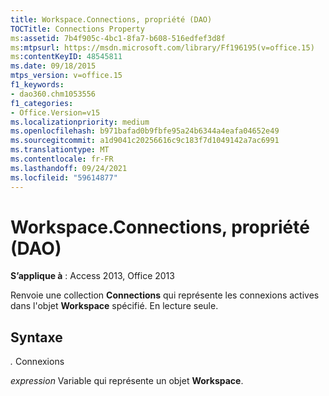 ```yaml
---
title: Workspace.Connections, propriété (DAO)
TOCTitle: Connections Property
ms:assetid: 7b4f905c-4bc1-8fa7-b608-516edfef3d8f
ms:mtpsurl: https://msdn.microsoft.com/library/Ff196195(v=office.15)
ms:contentKeyID: 48545811
ms.date: 09/18/2015
mtps_version: v=office.15
f1_keywords:
- dao360.chm1053556
f1_categories:
- Office.Version=v15
ms.localizationpriority: medium
ms.openlocfilehash: b971bafad0b9fbfe95a24b6344a4eafa04652e49
ms.sourcegitcommit: a1d9041c20256616c9c183f7d1049142a7ac6991
ms.translationtype: MT
ms.contentlocale: fr-FR
ms.lasthandoff: 09/24/2021
ms.locfileid: "59614877"
---
```

# <a name="workspaceconnections-property-dao"></a>Workspace.Connections, propriété (DAO)


**S’applique à** : Access 2013, Office 2013

Renvoie une collection **Connections** qui représente les connexions actives dans l'objet **Workspace** spécifié. En lecture seule.

## <a name="syntax"></a>Syntaxe

*.* Connexions

*expression* Variable qui représente un objet **Workspace**.

